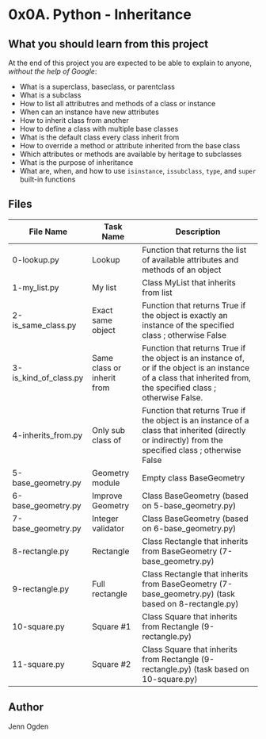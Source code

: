 # 0x0A. Python - Inheritance
## What you should learn from this project
At the end of this project you are expected to be able to explain to anyone, *without the help of Google*:
* What is a superclass, baseclass, or parentclass
* What is a subclass
* How to list all attributres and methods of a class or instance
* When can an instance have new attributes
* How to inherit class from another
* How to define a class with multiple base classes
* What is the default class every class inherit from
* How to override a method or attribute inherited from the base class
* Which attributes or methods are available by heritage to subclasses
* What is the purpose of inheritance
* What are, when, and how to use `isinstance`, `issubclass`, `type`, and `super` built-in functions

## Files
| File Name | Task Name | Description |
| --------- | --------- | ----------- |
| 0-lookup.py | Lookup | Function that returns the list of available attributes and methods of an object |
| 1-my_list.py | My list | Class MyList that inherits from list |
| 2-is_same_class.py | Exact same object | Function that returns True if the object is exactly an instance of the specified class ; otherwise False |
| 3-is_kind_of_class.py | Same class or inherit from | Function that returns True if the object is an instance of, or if the object is an instance of a class that inherited from, the specified class ; otherwise False. |
| 4-inherits_from.py | Only sub class of | Function that returns True if the object is an instance of a class that inherited (directly or indirectly) from the specified class ; otherwise False |
| 5-base_geometry.py | Geometry module | Empty class BaseGeometry |
| 6-base_geometry.py | Improve Geometry | Class BaseGeometry (based on 5-base_geometry.py) |
| 7-base_geometry.py | Integer validator | Class BaseGeometry (based on 6-base_geometry.py) |
| 8-rectangle.py | Rectangle | Class Rectangle that inherits from BaseGeometry (7-base_geometry.py) |
| 9-rectangle.py | Full rectangle | Class Rectangle that inherits from BaseGeometry (7-base_geometry.py) (task based on 8-rectangle.py) |
| 10-square.py | Square #1 | Class Square that inherits from Rectangle (9-rectangle.py) |
| 11-square.py | Square #2 | Class Square that inherits from Rectangle (9-rectangle.py) (task based on 10-square.py) |

## Author
Jenn Ogden
